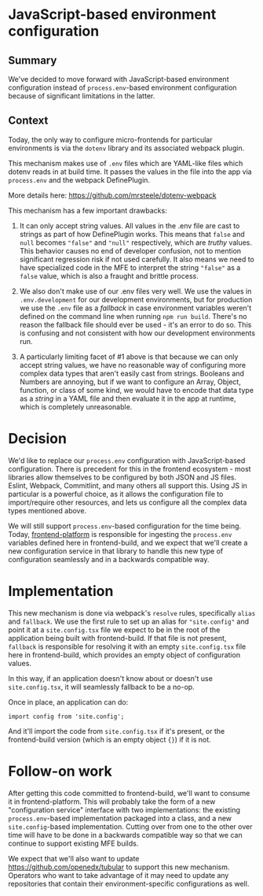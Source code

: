 # JavaScript-based environment configuration

## Summary

We've decided to move forward with JavaScript-based environment configuration instead of `process.env`-based environment configuration because of significant limitations in the latter.

## Context

Today, the only way to configure micro-frontends for particular environments is via the `dotenv` library and its associated webpack plugin.

This mechanism makes use of `.env` files which are YAML-like files which dotenv reads in at build time.  It passes the values in the file into the app via `process.env` and the webpack DefinePlugin.

More details here: https://github.com/mrsteele/dotenv-webpack

This mechanism has a few important drawbacks:

1. It can only accept string values.  All values in the .env file are cast to strings as part of how DefinePlugin works.  This means that `false` and `null` becomes `"false"` and `"null"` respectively, which are _truthy_ values.  This behavior causes no end of developer confusion, not to mention significant regression risk if not used carefully.  It also means we need to have specialized code in the MFE to interpret the string `"false"` as a `false` value, which is also a fraught and brittle process.

2. We also don't make use of our .env files very well.  We use the values in `.env.development` for our development environments, but for production we use the `.env` file as a _fallback_ in case environment variables weren't defined on the command line when running `npm run build`.  There's no reason the fallback file should ever be used - it's an error to do so.  This is confusing and not consistent with how our development environments run.

3. A particularly limiting facet of #1 above is that because we can only accept string values, we have no reasonable way of configuring more complex data types that aren't easily cast from strings.  Booleans and Numbers are annoying, but if we want to configure an Array, Object, function, or class of some kind, we would have to encode that data type as a _string_ in a YAML file and then evaluate it in the app at runtime, which is completely unreasonable.

# Decision

We'd like to replace our `process.env` configuration with JavaScript-based configuration.  There is precedent for this in the frontend ecosystem - most libraries allow themselves to be configured by both JSON and JS files.  Eslint, Webpack, Commitlint, and many others all support this.  Using JS in particular is a powerful choice, as it allows the configuration file to import/require other resources, and lets us configure all the complex data types mentioned above.

We will still support `process.env`-based configuration for the time being.  Today, [frontend-platform](https://github.com/openedx/frontend-platform) is responsible for ingesting the `process.env` variables defined here in frontend-build, and we expect that we'll create a new configuration service in that library to handle this new type of configuration seamlessly and in a backwards compatible way.

# Implementation

This new mechanism is done via webpack's `resolve` rules, specifically `alias` and `fallback`.  We use the first rule to set up an alias for `"site.config"` and point it at a `site.config.tsx` file we expect to be in the root of the application being built with frontend-build.  If that file is not present, `fallback` is responsible for resolving it with an empty `site.config.tsx` file here in frontend-build, which provides an empty object of configuration values.

In this way, if an application doesn't know about or doesn't use `site.config.tsx`, it will seamlessly fallback to be a no-op.

Once in place, an application can do:

```
import config from 'site.config';
```

And it'll import the code from `site.config.tsx` if it's present, or the frontend-build version (which is an empty object `{}`) if it is not.

# Follow-on work

After getting this code committed to frontend-build, we'll want to consume it in frontend-platform.  This will probably take the form of a new "configuration service" interface with two implementations: the existing `process.env`-based implementation packaged into a class, and a new `site.config`-based implementation.  Cutting over from one to the other over time will have to be done in a backwards compatible way so that we can continue to support existing MFE builds.

We expect that we'll also want to update https://github.com/openedx/tubular to support this new mechanism.  Operators who want to take advantage of it may need to update any repositories that contain their environment-specific configurations as well.

